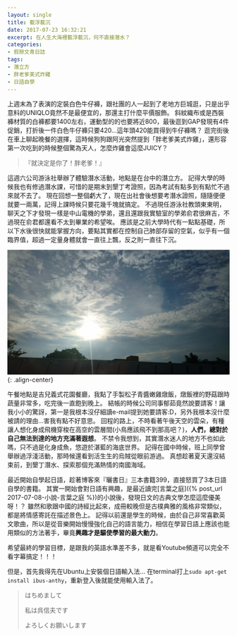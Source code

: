 ```yaml
---
layout: single
title: 載浮載沉
date: 2017-07-23 16:32:21
excerpt: 在人生大海裡載浮載沉，何不直接潛水？
categories:
- 假掰文青日誌
tags:
- 潛立方
- 胖老爹美式炸雞
- 日語自學
---
```


上週末為了表演的定裝白色牛仔褲，跟社團的人一起到了老地方巨城逛，只是出乎意料的UNIQLO竟然不是最便宜的，那還主打什麼平價服飾。
斜紋織布或是西裝褲材質的白褲都要1400左右，運動型的的也要將近800，最後逛到GAP發現有4件促銷，打折後一件白色牛仔褲只要420...這年頭420能買得到牛仔褲嗎？
逛完街後在車上聊起晚餐的選擇，這時候狗狗跟阿光突然提到「胖老爹美式炸雞」，還形容第一次吃到的時候整個驚為天人，怎麼炸雞會這麼JUICY？

> 『就決定是你了！胖老爹！』

這週六公司游泳社舉辦了體驗潛水活動，地點是在台中的潛立方。
記得大學的時候我也有修過潛水課，可惜的是期末到墾丁考證照，因為考試有點多到有點忙不過來就不去了。
現在回想一整個虧大了，現在出社會後想要考潛水證照，隨隨便便就要一兩萬，記得上課時候只要花幾千塊就搞定。
不過現任游泳社教頭東東明，聊天之下才發現一樣是中山電機的學弟，還且還跟我實驗室的學弟俞君很麻吉，不過現在俞君都還看不太到畢業的希望唉。
應該是之前大學時代有一點點基礎，所以下水後很快就能掌握方向，要點其實都在控制自己肺部存留的空氣，似乎有一個臨界值，超過一定量身體就會一直往上飄，反之則一直往下沉。

![午後天空](/assets/images/album/日誌用圖/DSC_0224.jpg){: .align-center}

午餐地點是吉兒義式花園餐廳，我點了手製松子青醬嫩雞燉飯，燉飯裡的野菇跟時蔬量非常多，吃完後一直飽到晚上。
結帳的時候公司同事郁茹竟然說要請客！讓我小小的驚訝，第一是我根本沒仔細讀e-mail提到她要請客:D，另外我根本沒什麼被請的理由...害我有點不好意思。
回程的路上，不時看著午後天空的雲朵，有種讓人想化身成飛機穿梭在高空的雲層間(小鳥應該飛不到那高吧？)，**人們，總對於自己無法到達的地方充滿著遐想**。
不禁令我想到，其實潛水迷人的地方不也如此嗎，只不過是化身成魚，悠遊於湛藍的海底世界。
記得在國中時候，班上同學曾舉辦過浮淺活動，那時候還看到活生生的烏賊從眼前游過。
真想趁著夏天還沒結束前，到墾丁潛水、探索那個充滿熱情的南國海域。

最近開始自學起日語，趁著博客來『曬書日』三本書籍399，直接怒買了3本日語自學的書籍。
其實一開始會對日語有興趣，是最近讀完[言葉之庭]({% post_url 2017-07-08-小說-言葉之庭 %})的小說後，發現日文的古典文學怎麼這麼優美呀！？
雖然和歌跟中國的詩經比起來，成冊較晚但是古樸典雅的風格非常類似，都是將情感寄託在描述景色上。
記得以前還是學生的時候，由於自己非常喜歡英文歌曲，所以是從音樂開始慢慢強化自己的語言能力，相信在學習日語上應該也能用類似的方法著手，畢竟**興趣才是驅使學習的最大動力**。

希望最終的學習目標，是跟我的英語水準差不多，就是看Youtube頻道可以完全不看字幕搞定！！！

但是，首先我得先在Ubuntu上安裝個日語輸入法...
在terminal打上`sudo apt-get install ibus-anthy`，重新登入後就能使用輸入法了。

> はちめまして
>
> 私は呉信夫です
>
> よろしくお願いします
